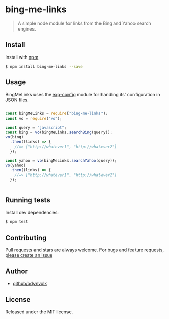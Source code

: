 # bing-me-links
> A simple node module for links from the Bing and Yahoo search engines.

## Install

Install with [npm](https://www.npmjs.com/)

```sh
$ npm install bing-me-links --save
```

## Usage

BingMeLinks uses the [exp-config](https://github.com/ExpressenAB/exp-config) module for handling its' configuration in JSON files. 

```js

const bingMeLinks = require("bing-me-links");
const vo = require("vo");

const query = "javascript";  
const bing = vo(bingMeLinks.searchBing(query));
vo(bing)
  .then((links) => {
    //=> ["http://whatever1", "http://whatever2"]
  });
  
const yahoo = vo(bingMeLinks.searchYahoo(query));
vo(yahoo)
  .then((links) => {
    //=> ["http://whatever1", "http://whatever2"]
  });
  
````

## Running tests

Install dev dependencies:

```sh
$ npm test
```

## Contributing

Pull requests and stars are always welcome. For bugs and feature requests, [please create an issue](https://github.com/odynvolk/bing-me-links/issues/new)

## Author

+ [github/odynvolk](https://github.com/odynvolk)

## License

Released under the MIT license.

